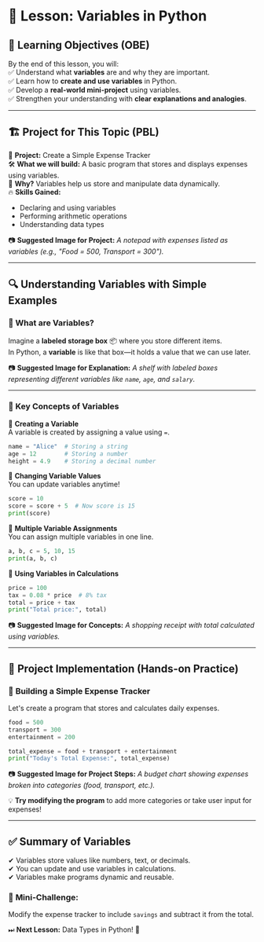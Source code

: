 # 🚀 Lesson: Variables in Python  

## 🎯 Learning Objectives (OBE)  
By the end of this lesson, you will:  
✅ Understand what **variables** are and why they are important.  
✅ Learn how to **create and use variables** in Python.  
✅ Develop a **real-world mini-project** using variables.  
✅ Strengthen your understanding with **clear explanations and analogies**.  

---

## 🏗 Project for This Topic (PBL)  
📌 **Project:** Create a Simple Expense Tracker  
🛠 **What we will build:** A basic program that stores and displays expenses using variables.  
📌 **Why?** Variables help us store and manipulate data dynamically.  
🔥 **Skills Gained:**  
- Declaring and using variables  
- Performing arithmetic operations  
- Understanding data types  

📷 **Suggested Image for Project:** *A notepad with expenses listed as variables (e.g., "Food = 500, Transport = 300").*  

---

## 🔍 Understanding Variables with Simple Examples  

### 🧐 What are Variables?  
Imagine a **labeled storage box** 📦 where you store different items.  
In Python, a **variable** is like that box—it holds a value that we can use later.  

📷 **Suggested Image for Explanation:** *A shelf with labeled boxes representing different variables like `name`, `age`, and `salary`.*  

---

### 🔢 Key Concepts of Variables  

📌 **Creating a Variable**  
A variable is created by assigning a value using `=`.  

```python
name = "Alice"  # Storing a string
age = 12        # Storing a number
height = 4.9    # Storing a decimal number
```

📌 **Changing Variable Values**  
You can update variables anytime!  

```python
score = 10
score = score + 5  # Now score is 15
print(score)
```

📌 **Multiple Variable Assignments**  
You can assign multiple variables in one line.  

```python
a, b, c = 5, 10, 15
print(a, b, c)
```

📌 **Using Variables in Calculations**  

```python
price = 100
tax = 0.08 * price  # 8% tax
total = price + tax
print("Total price:", total)
```

📷 **Suggested Image for Concepts:** *A shopping receipt with total calculated using variables.*  

---

## 🚀 Project Implementation (Hands-on Practice)  

### 🎯 **Building a Simple Expense Tracker**  
Let's create a program that stores and calculates daily expenses.  

```python
food = 500
transport = 300
entertainment = 200

total_expense = food + transport + entertainment
print("Today's Total Expense:", total_expense)
```

📷 **Suggested Image for Project Steps:** *A budget chart showing expenses broken into categories (food, transport, etc.).*  

💡 **Try modifying the program** to add more categories or take user input for expenses!  

---

## ✅ Summary of Variables  
✔ Variables store values like numbers, text, or decimals.  
✔ You can update and use variables in calculations.  
✔ Variables make programs dynamic and reusable.  

### 🎯 **Mini-Challenge:**  
Modify the expense tracker to include `savings` and subtract it from the total.  

⏭ **Next Lesson:** Data Types in Python! 🚀  
